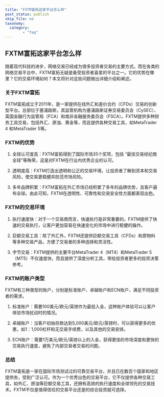 ```yaml
---
title: "FXTM富拓这家平台怎么样"
post_status: publish
skip_file: no
taxonomy:
  category:
        - "faq"
---
```


## FXTM富拓这家平台怎么样

随着现代科技的进步，网络交易已经成为很多投资者交易的主要方式。而在各类的网络交易平台中，FXTM富拓无疑是备受投资者喜爱的平台之一。它的优势在哪里？它的交易环境如何？本文将针对这些问题做出详细介绍和阐述。

### 关于FXTM富拓

FXTM富拓成立于2011年，是一家提供在线外汇和差价合约（CFDs）交易的创新型平台。总部位于塞浦路斯，其监管机构为塞浦路斯证券交易委员会（CySEC）、英国金融行为监管局（FCA）和南非金融服务委员会（FSCA）。FXTM提供多种财务工具交易，包括外汇、原油、黄金等，而且提供各种交易工具，如MetaTrader 4 和MetaTrader 5等。

### FXTM的优势

1. 全球认可度高：FXTM富拓得到了国际市场35个奖项，包括 “最佳交易经纪商全球”等殊荣，这是对FXTM在行业内优秀企业的认可。

2. 透明度高：FXTM打造出透明和公正的交易环境，让投资者了解到资本和交易风险，使交易更稳健并防范市场风险。

3. 多年品牌积累：FXTM富拓在外汇市场已经积累了多年的品牌优势，且客户遍布全球。由此可知，FXTM在透明性、可靠性和交易安全性方面都表现出色。

### FXTM的交易环境

1. 执行速度快：对于一个交易商而言，快速执行是非常重要的。FXTM提供了快速的交易执行，让客户更加容易在快速变化的市场中进行稳健的操作。

2. 巨额交易工具：除了外汇外，FXTM还提供巨额交易工具（CFDs）和原物料等多种交易产品，方便了交易者的多种选择和灵活性。

3. 字节交易：FXTM提供的主要平台MetaTrader 4（MT4）和MetaTrader 5（MT5）不仅速度快，而且提供了深度分析工具，带给投资者更多的投资决策参考。

### FXTM的账户类型

FXTM有三种类型的账户，分别是标准账户、卓越账户和ECN账户，满足不同投资者的需求。

1. 标准账户：需要100美元/欧元/英镑作为最低入金，这种账户体验可以让客户体验市场扰动时的情况。

2. 卓越账户：当客户初始存款达到5,000美元/欧元/英镑时，可以获得更多的优惠，如1：1,000杠杆和无交易手续费，以及其他的交易安排。

3. ECN账户：需要1万美元/欧元/英镑以上的入金，获得更佳的市场深度和更快的交易执行速度，避免了内部交易者交易的问题。

### 总结

FXTM富拓是一家在国际市场测试过的可靠交易平台，并且已在数百个国家和地区提供务，受到广泛认可。作为一个优秀出色的交易平台，它不仅提供各种交易工具，如外汇、原油等巨额交易工具，还拥有高效的执行速度和全球领先的交易技术。FXTM不仅是值得信任的交易平台还是的综合投资就可选择。
